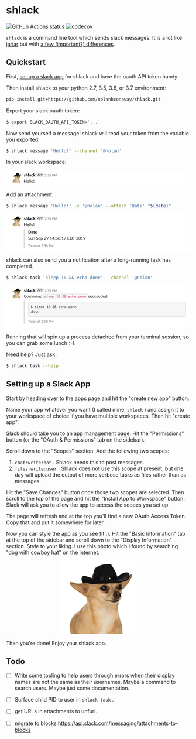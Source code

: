 # shlack

[![GitHub Actions status](https://github.com/nolanbconaway/shlack/workflows/Main%20Workflow/badge.svg)](https://github.com/nolanbconaway/shlack/actions)
[![codecov](https://codecov.io/gh/nolanbconaway/shlack/branch/master/graph/badge.svg?token=uKrscnbfoV)](https://codecov.io/gh/nolanbconaway/shlack)

`shlack` is a command line tool which sends slack messages. It is a lot like [jarjar](https://github.com/AusterweilLab/jarjar) but with [a few (important?) differences](shlack-and-jarjar.md).

## Quickstart

First, [set up a slack app](#setting-up-a-slack-app) for shlack and have the oauth API token handy.

Then install shlack to your python 2.7, 3.5, 3.6, or 3.7 environment:

``` sh
pip install git+https://github.com/nolanbconaway/shlack.git
```

Export your slack oauth token:

``` sh
$ export SLACK_OAUTH_API_TOKEN='...'
```

Now send yourself a message! shlack will read your token from the variable you exported.

``` sh
$ shlack message 'Hello!' --channel '@nolan'
```

In your slack workspace:

<p align="center">
  <img src="img/hello.png">
</p>

Add an attachment:

``` sh
$ shlack message 'Hello!' -c '@nolan' --attach 'Date' "$(date)"
```

<p align="center">
  <img src="img/hello_with_attach.png">
</p>

shlack can also send you a notification after a long-running task has completed.

``` sh
$ shlack task 'sleep 10 && echo done' --channel '@nolan'
```

<p align="center">
  <img src="img/sleep_10.png">
</p>

Running that will spin up a process detached from your terminal session, so you can  grab some lunch :-).

Need help? Just ask:

``` sh
$ shlack task --help
```

## Setting up a Slack App

Start by heading over to the [apps page](https://api.slack.com/apps) and hit the "create new app" button.

Name your app whatever you want (I called mine, `shlack` ) and assign it to your workspace of choice if you have multiple workspaces. Then hit "create app".

Slack should take you to an app management page. Hit the "Permissions" button (or the "OAuth & Permissions" tab on the sidebar).

Scroll down to the "Scopes" section. Add the following two scopes:

1. `chat:write:bot` . Shlack needs this to post messages.
2. `files:write:user` . Shlack does not use this scope at present, but one day will upload the output of more verbose tasks as files rather than as messages.

Hit the "Save Changes" button once those two scopes are selected. Then scroll to the top of the page and hit the "Install App to Workspace" button. Slack will ask you to allow the app to access the scopes you set up.

The page will refresh and at the top you'll find a new OAuth Access Token. Copy that and put it somewhere for later.

Now you can style the app as you see fit :). Hit the "Basic Information" tab at the top of the sidebar and scroll down to the "Display Information" section. Style to your liking. I use this photo which I found by searching "dog with cowboy hat" on the internet.

<p align="center">
  <a href='img/hero.png'><img src="img/hero.png" width="200" height="200"></a>
</p>

Then you're done! Enjoy your shlack app.

## Todo

* [ ] Write some tooling to help users through errors when their display names are not the same as their usernames. Maybe a command to search users. Maybe just some documentation.
* [ ] Surface child PID to user in `shlack task` .
* [ ] get URLs in attachments to unfurl.
* [ ] migrate to blocks https://api.slack.com/messaging/attachments-to-blocks

